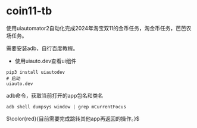 # coin11-tb
使用uiautomator2自动化完成2024年淘宝双11的金币任务，淘金币任务，芭芭农场任务。

需要安装adb，自行百度教程。

* 使用uiauto.dev查看ui组件
```
pip3 install uiautodev
# 启动
uiauto.dev
```

adb命令，获取当前打开的app包名和类名
```shell
adb shell dumpsys window | grep mCurrentFocus
```

$\color{red}{目前需要完成跳转其他app再返回的操作。}$